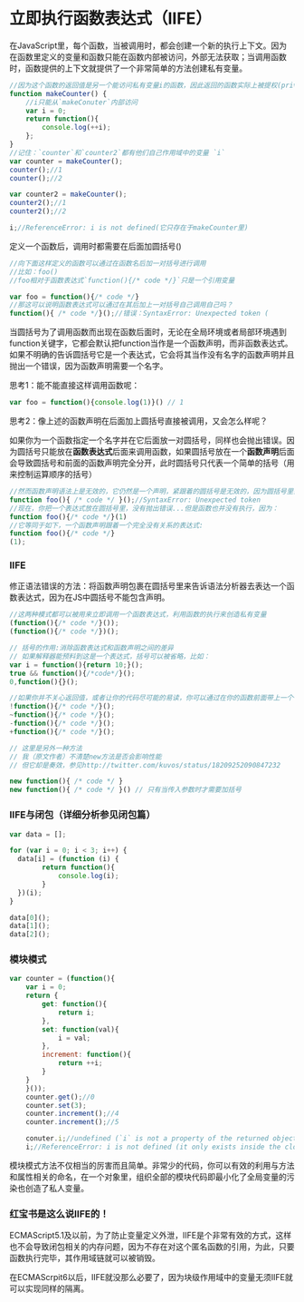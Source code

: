 # 立即执行函数表达式（IIFE）

在JavaScript里，每个函数，当被调用时，都会创建一个新的执行上下文。因为在函数里定义的变量和函数只能在函数内部被访问，外部无法获取；当调用函数时，函数提供的上下文就提供了一个非常简单的方法创建私有变量。

```javascript
//因为这个函数的返回值是另一个能访问私有变量i的函数，因此返回的函数实际上被提权(privileged)了
function makeCounter() {
    //i只能从`makeConuter`内部访问
    var i = 0;
    return function(){
        console.log(++i);
    };   
}
//记住：`counter`和`counter2`都有他们自己作用域中的变量 `i`
var counter = makeCounter();
counter();//1
counter();//2

var counter2 = makeCounter();
counter2();//1
counter2();//2

i;//ReferenceError: i is not defined(它只存在于makeCounter里)
```

定义一个函数后，调用时都需要在后面加圆括号()

```javascript
//向下面这样定义的函数可以通过在函数名后加一对括号进行调用
//比如：foo()
//foo相对于函数表达式`function(){/* code */}`只是一个引用变量

var foo = function(){/* code */}
//那这可以说明函数表达式可以通过在其后加上一对括号自己调用自己吗？
function(){ /* code */}();//错误：SyntaxError: Unexpected token (
```

当圆括号为了调用函数而出现在函数后面时，无论在全局环境或者局部环境遇到function关键字，它都会默认把function当作是一个函数声明，而非函数表达式。如果不明确的告诉圆括号它是一个表达式，它会将其当作没有名字的函数声明并且抛出一个错误，因为函数声明需要一个名字。

思考1：能不能直接这样调用函数呢：

```javascript
var foo = function(){console.log(1)}() // 1
```

思考2：像上述的函数声明在后面加上圆括号直接被调用，又会怎么样呢？

如果你为一个函数指定一个名字并在它后面放一对圆括号，同样也会抛出错误。因为圆括号只能放在**函数表达式**后面来调用函数，如果圆括号放在一个**函数声明**后面会导致圆括号和前面的函数声明完全分开，此时圆括号只代表一个简单的括号（用来控制运算顺序的括号）

```javascript
//然而函数声明语法上是无效的，它仍然是一个声明，紧跟着的圆括号是无效的，因为圆括号里需要包含表达式
function foo(){ /* code */ }();//SyntaxError: Unexpected token
//现在，你把一个表达式放在圆括号里，没有抛出错误...但是函数也并没有执行，因为：
function foo(){/* code */}(1)
//它等同于如下，一个函数声明跟着一个完全没有关系的表达式:
function foo(){/* code */}
(1);
```

### IIFE

修正语法错误的方法：将函数声明包裹在圆括号里来告诉语法分析器去表达一个函数表达式，因为在JS中圆括号不能包含声明。

```javascript
//这两种模式都可以被用来立即调用一个函数表达式，利用函数的执行来创造私有变量
(function(){/* code */}());
(function(){/* code */})();

// 括号的作用:消除函数表达式和函数声明之间的差异
// 如果解释器能预料到这是一个表达式，括号可以被省略，比如：
var i = function(){return 10;}();
true && function(){/*code*/}();
0,function(){}();

//如果你并不关心返回值，或者让你的代码尽可能的易读，你可以通过在你的函数前面带上一个一元操作符来存储字节
!function(){/* code */}();
~function(){/* code */}();
-function(){/* code */}();
+function(){/* code */}();

// 这里是另外一种方法
// 我（原文作者）不清楚new方法是否会影响性能
// 但它却是奏效，参见http://twitter.com/kuvos/status/18209252090847232

new function(){ /* code */ }
new function(){ /* code */ }() // 只有当传入参数时才需要加括号
```

### IIFE与闭包（详细分析参见闭包篇）

```javascript
var data = [];

for (var i = 0; i < 3; i++) {
  data[i] = (function (i) {
        return function(){
            console.log(i);
        }
  })(i);
}

data[0]();
data[1]();
data[2]();

```

### 模块模式

```javascript
var counter = (function(){
    var i = 0;
    return {
        get: function(){
            return i;
        },
        set: function(val){
            i = val;
        },
        increment: function(){
            return ++i;
        }
    }
    }());
    counter.get();//0
    counter.set(3);
    counter.increment();//4
    counter.increment();//5

    conuter.i;//undefined (`i` is not a property of the returned object)
    i;//ReferenceError: i is not defined (it only exists inside the closure)
```

模块模式方法不仅相当的厉害而且简单。非常少的代码，你可以有效的利用与方法和属性相关的命名，在一个对象里，组织全部的模块代码即最小化了全局变量的污染也创造了私人变量。

### 红宝书是这么说IIFE的！

ECMAScript5.1及以前，为了防止变量定义外泄，IIFE是个非常有效的方式，这样也不会导致闭包相关的内存问题，因为不存在对这个匿名函数的引用，为此，只要函数执行完毕，其作用域链就可以被销毁。

在ECMAScrpit6以后，IIFE就没那么必要了，因为块级作用域中的变量无须IIFE就可以实现同样的隔离。
